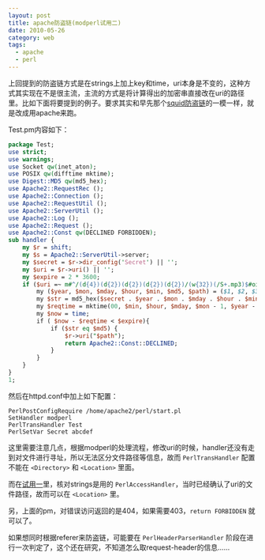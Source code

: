 ```yaml
---
layout: post
title: apache防盗链(modperl试用二)
date: 2010-05-26
category: web
tags:
  - apache
  - perl
---
```


上回提到的防盗链方式是在strings上加上key和time，uri本身是不变的，这种方式其实现在不是很主流，主流的方式是将计算得出的加密串直接改在uri的路径里。比如下面将要提到的例子。要求其实和早先那个[squid防盗链](/2010/01/30/anti-hotlinking-in-nginx-lighttpd-squid)的一模一样，就是改成用apache来跑。

Test.pm内容如下：

```perl
package Test;
use strict;
use warnings;
use Socket qw(inet_aton);
use POSIX qw(difftime mktime);
use Digest::MD5 qw(md5_hex);
use Apache2::RequestRec ();
use Apache2::Connection ();
use Apache2::RequestUtil ();
use Apache2::ServerUtil ();
use Apache2::Log ();
use Apache2::Request ();
use Apache2::Const qw(DECLINED FORBIDDEN);
sub handler {
    my $r = shift;
    my $s = Apache2::ServerUtil->server;
    my $secret = $r->dir_config('Secret') || '';
    my $uri = $r->uri() || '';
    my $expire = 2 * 3600;
    if ($uri =~ m#^/(d{4})(d{2})(d{2})(d{2})(d{2})/(w{32})(/S+.mp3)$#oi) {
        my ($year, $mon, $mday, $hour, $min, $md5, $path) = ($1, $2, $3, $4, $5, $6, $7);
        my $str = md5_hex($secret . $year . $mon . $mday . $hour . $min . $path);
        my $reqtime = mktime(00, $min, $hour, $mday, $mon - 1, $year - 1900);
        my $now = time;
        if ( $now - $reqtime < $expire){
            if ($str eq $md5) {
                $r->uri("$path");
                return Apache2::Const::DECLINED;
            }
        }
    }
}
1;
```

然后在httpd.conf中加上如下配置：

```
PerlPostConfigRequire /home/apache2/perl/start.pl
SetHandler modperl
PerlTransHandler Test
PerlSetVar Secret abcdef
```

这里需要注意几点，根据modperl的处理流程，修改uri的时候，handler还没有走到对文件进行寻址，所以无法区分文件路径等信息，故而 `PerlTransHandler` 配置不能在 `<Directory>` 和 `<Location>` 里面。

而在[试用一](/2010/04/15/anti_hotlinking-in-apache-by-mod_perl)里，核对strings是用的 `PerlAccessHandler`，当时已经确认了uri的文件路径，故而可以在 `<Location>` 里。

另，上面的pm，对错误访问返回的是404，如果需要403，`return FORBIDDEN` 就可以了。

如果想同时根据referer来防盗链，可能要在 `PerlHeaderParserHandler` 阶段在进行一次判定了，这个还在研究，不知道怎么取request-header的信息……

